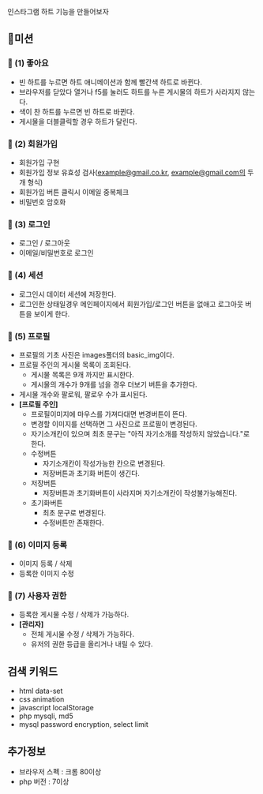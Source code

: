 인스타그램 하트 기능을 만들어보자

## 🚀미션
### 🎯 (1) 좋아요
- 빈 하트를 누르면 하트 애니메이션과 함께 빨간색 하트로 바뀐다.
- 브라우저를 닫았다 열거나 f5를 눌러도 하트를 누른 게시물의 하트가 사라지지 않는다.
- 색이 찬 하트를 누르면 빈 하트로 바뀐다.
- 게시물을 더블클릭할 경우 하트가 달린다.

### 🎯 (2) 회원가입
- 회원가입 구현
- 회원가입 정보 유효성 검사(example@gmail.co.kr, example@gmail.com의 두개 형식)
- 회원가입 버튼 클릭시 이메일 중복체크
- 비밀번호 암호화

### 🎯 (3) 로그인
- 로그인 / 로그아웃
- 이메일/비밀번호로 로그인

### 🎯 (4) 세션
- 로그인시 데이터 세션에 저장한다.
- 로그인한 상태일경우 메인페이지에서 회원가입/로그인 버튼을 없애고 로그아웃 버튼을 보이게 한다.

### 🎯 (5) 프로필
- 프로필의 기초 사진은 images폴더의 basic_img이다.
- 프로필 주인의 게시물 목록이 조회된다.
  - 게시물 목록은 9개 까지만 표시한다.
  - 게시물의 개수가 9개를 넘을 경우 더보기 버튼을 추가한다.
- 게시물 개수와 팔로워, 팔로우 수가 표시된다.
- __[프로필 주인]__
    - 프로필이미지에 마우스를 가져다대면 변경버튼이 뜬다.
    - 변경할 이미지를 선택하면 그 사진으로 프로필이 변경된다.
    - 자기소개칸이 있으며 최초 문구는 "아직 자기소개를 작성하지 않았습니다."로 한다.
    - 수정버튼
      - 자기소개칸이 작성가능한 칸으로 변경된다.
      - 저장버튼과 초기화 버튼이 생긴다.
    - 저장버튼
      - 저장버튼과 초기화버튼이 사라지며 자기소개칸이 작성불가능해진다.
    - 초기화버튼
      - 최초 문구로 변경된다.
      - 수정버튼만 존재한다.

### 🎯 (6) 이미지 등록
- 이미지 등록 / 삭제
- 등록한 이미지 수정

### 🎯 (7) 사용자 권한
- 등록한 게시물 수정 / 삭제가 가능하다.
- __[관리자]__
  - 전체 게시물 수정 / 삭제가 가능하다.
  - 유저의 권한 등급을 올리거나 내릴 수 있다.

## 검색 키워드
- html data-set
- css animation
- javascript localStorage
- php mysqli, md5
- mysql password encryption, select limit

## 추가정보
- 브라우저 스펙 : 크롬 80이상
- php 버전 : 7이상
